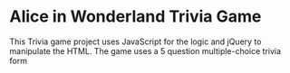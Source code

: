 # Alice in Wonderland Trivia Game

This Trivia game project uses JavaScript for the logic and jQuery to manipulate the HTML. The game uses a 5 question multiple-choice trivia form
